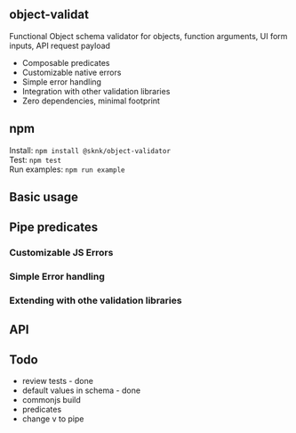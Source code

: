 ## object-validat
Functional Object schema validator for objects, function arguments, UI form inputs, API request payload
- Composable predicates
- Customizable native errors
- Simple error handling 
- Integration with other validation libraries
-  Zero dependencies, minimal footprint 

## npm
Install: `npm install @sknk/object-validator`  
Test: `npm test`  
Run examples: `npm run example`  


## Basic usage



## Pipe predicates


### Customizable JS Errors



### Simple Error handling

### Extending with othe validation libraries




## API 



## Todo
- review tests  - done
- default values in schema - done
- commonjs build
- predicates
- change v to pipe
